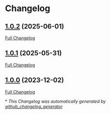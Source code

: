 # Changelog

## [1.0.2](https://github.com/GameFrameX/com.gameframex.unity.json.simplejson/tree/1.0.2) (2025-06-01)

[Full Changelog](https://github.com/GameFrameX/com.gameframex.unity.json.simplejson/compare/1.0.1...1.0.2)

## [1.0.1](https://github.com/GameFrameX/com.gameframex.unity.json.simplejson/tree/1.0.1) (2025-05-31)

[Full Changelog](https://github.com/GameFrameX/com.gameframex.unity.json.simplejson/compare/1.0.0...1.0.1)

## [1.0.0](https://github.com/GameFrameX/com.gameframex.unity.json.simplejson/tree/1.0.0) (2023-12-02)

[Full Changelog](https://github.com/GameFrameX/com.gameframex.unity.json.simplejson/compare/02658f5835cc401c21e28381c563467bfbd16adb...1.0.0)



\* *This Changelog was automatically generated by [github_changelog_generator](https://github.com/github-changelog-generator/github-changelog-generator)*
